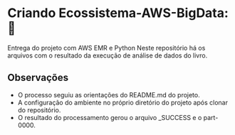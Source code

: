 # Criando Ecossistema-AWS-BigData::rocket:



Entrega do projeto com AWS EMR e Python
Neste repositório há os arquivos com o resultado da execução de análise de dados do livro.

## Observações

* O processo seguiu as orientações do README.md do projeto. 
* A configuração do ambiente no próprio diretório do projeto após clonar do repositório. 
* O resultado do processamento gerou o arquivo _SUCCESS e o part-0000.

